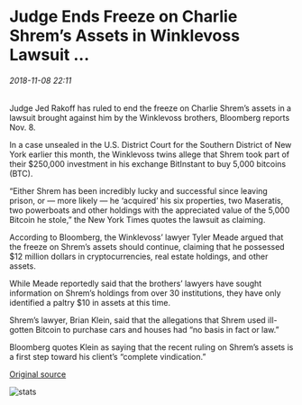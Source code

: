 # Judge Ends Freeze on Charlie Shrem’s Assets in Winklevoss Lawsuit ...

###### 2018-11-08 22:11

Judge Jed Rakoff has ruled to end the freeze on Charlie Shrem’s assets in a lawsuit brought against him by the Winklevoss brothers, Bloomberg reports Nov. 8.

In a case unsealed in the U.S. District Court for the Southern District of New York earlier this month, the Winklevoss twins allege that Shrem took part of their $250,000 investment in his exchange BitInstant to buy 5,000 bitcoins (BTC).

“Either Shrem has been incredibly lucky and successful since leaving prison, or — more likely — he ‘acquired’ his six properties, two Maseratis, two powerboats and other holdings with the appreciated value of the 5,000 Bitcoin he stole,” the New York Times quotes the lawsuit as claiming.

According to Bloomberg, the Winklevoss’ lawyer Tyler Meade argued that the freeze on Shrem’s assets should continue, claiming that he possessed $12 million dollars in cryptocurrencies, real estate holdings, and other assets.

While Meade reportedly said that the brothers’ lawyers have sought information on Shrem’s holdings from over 30 institutions, they have only identified a paltry $10 in assets at this time.

Shrem’s lawyer, Brian Klein, said that the allegations that Shrem used ill-gotten Bitcoin to purchase cars and houses had “no basis in fact or law.”

Bloomberg quotes Klein as saying that the recent ruling on Shrem’s assets is a first step toward his client’s “complete vindication.”

[Original source](https://cointelegraph.com/news/judge-ends-freeze-on-charlie-shrems-assets-in-winklevoss-lawsuit)

![stats](https://c.statcounter.com/11760860/0/a89fa40b/1/ "stats")